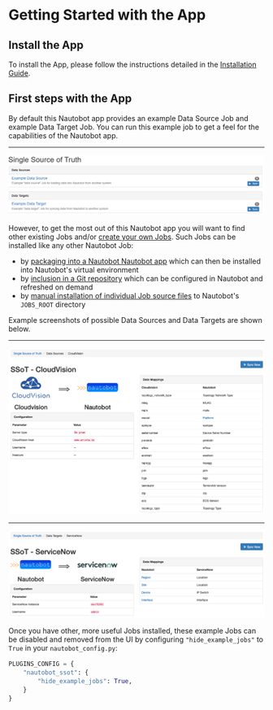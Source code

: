 # Getting Started with the App

## Install the App

To install the App, please follow the instructions detailed in the [Installation Guide](../admin/install.md).

## First steps with the App

By default this Nautobot app provides an example Data Source Job and example Data Target Job. You can run this example job to get a feel for the capabilities of the Nautobot app.

---
![Example Jobs](../images/example_jobs.png)


However, to get the most out of this Nautobot app you will want to find other existing Jobs and/or [create your own Jobs](../dev/jobs.md). Such Jobs can be installed like any other Nautobot Job:

* by [packaging into a Nautobot Nautobot app](https://nautobot.readthedocs.io/en/stable/plugins/development/#including-jobs) which can then be installed into Nautobot's virtual environment
* by [inclusion in a Git repository](https://nautobot.readthedocs.io/en/stable/models/extras/gitrepository/#jobs) which can be configured in Nautobot and refreshed on demand
* by [manual installation of individual Job source files](https://nautobot.readthedocs.io/en/stable/additional-features/jobs/#writing-jobs) to Nautobot's `JOBS_ROOT` directory


Example screenshots of possible Data Sources and Data Targets are shown below.

---

![Example data source - Arista CloudVision](../images/example_cloudvision.png)

---

![Example data target - ServiceNow](../images/example_servicenow.png)

Once you have other, more useful Jobs installed, these example Jobs can be disabled and removed from the UI by configuring `"hide_example_jobs"` to `True` in your `nautobot_config.py`:

```python
PLUGINS_CONFIG = {
    "nautobot_ssot": {
        "hide_example_jobs": True,
    }
}
```
